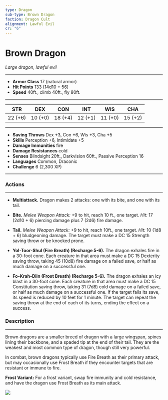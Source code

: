 ```yaml
---
type: Dragon
sub-type: Brown Dragon
faction: Dragon Cult
alignment: Lawful Evil
cr: "6"
---
```

# Brown Dragon
*Large dragon, lawful evil*

___
- **Armor Class** 17 (natural armor)
- **Hit Points** 133 (14d10 + 56)
- **Speed** 40ft., climb 40ft., fly 80ft.

___
| STR | DEX | CON | INT | WIS | CHA |
|:---:|:---:|:---:|:---:|:---:|:---:|
| 22 (+6) | 10 (+0) | 18 (+4) | 12 (+1) | 11 (+0) | 15 (+2) |

___
- **Saving Throws** Dex +3, Con +6, Wis +3, Cha +5
- **Skills** Perception +6, Intimidate +5
- **Damage Immunities** fire
- **Damage Resistances** cold
- **Senses** Blindsight 20ft., Darkvision 60ft., Passive Perception 16
- **Languages** Common, Draconic
- **Challenge** 6 (2,300 XP)

___
### Actions
---
- **Multiattack.** Dragon makes 2 attacks: one with its bite, and one with its tail.

- **Bite.** *Melee Weapon Attack:* +9 to hit, reach 10 ft., one target. *Hit:* 17 (2d10 + 6) piercing damage plus 7 (2d6) fire damage.

- **Tail.** *Melee Weapon Attack:* +9 to hit, reach 10ft., one target. *Hit:* 10 (1d8 + 6) bludgeoning damage. The target must make a DC 15 Strength saving throw or be knocked prone.

- **Yol-Toor-Shul (Fire Breath) (Recharge 5-6).** The dragon exhales fire in a 30-foot cone. Each creature in that area must make a DC 15 Dexterity saving throw, taking 45 (10d8) fire damage on a failed save, or half as much damage on a successful one.

- **Fo-Krah-Diin (Frost Breath) (Recharge 5-6).** The dragon exhales an icy blast in a 30-foot cone. Each creature in that area must make a DC 15 Constitution saving throw, taking 31 (7d8) cold damage on a failed save, or half as much damage on a successful one. If the target fails its save, its speed is reduced by 10 feet for 1 minute. The target can repeat the saving throw at the end of each of its turns, ending the effect on a success.

### Description
---
Brown dragons are a smaller breed of dragon with a large wingspan, spines lining their backbone, and a spaded tip at the end of their tail. They are the weakest and most common type of dragon, though still very powerful.

In combat, brown dragons typically use Fire Breath as their primary attack, but may occasionally use Frost Breath if they encounter targets that are resistant or immune to fire.

**Frost Variant:** For a frost variant, swap fire immunity and cold resistance, and have the dragon use Frost Breath as its main attack.

<img src='https://staticdelivery.nexusmods.com/mods/110/images/29631-5-1357622639.jpg' />
